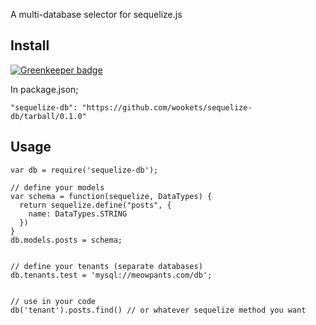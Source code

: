 
A multi-database selector for sequelize.js

## Install

[![Greenkeeper badge](https://badges.greenkeeper.io/wookets/sequelize-db.svg)](https://greenkeeper.io/)

In package.json;

```"sequelize-db": "https://github.com/wookets/sequelize-db/tarball/0.1.0"```

## Usage

```
var db = require('sequelize-db');

// define your models
var schema = function(sequelize, DataTypes) {
  return sequelize.define("posts", {
    name: DataTypes.STRING
  })
}
db.models.posts = schema;


// define your tenants (separate databases)
db.tenants.test = 'mysql://meowpants.com/db';


// use in your code
db('tenant').posts.find() // or whatever sequelize method you want
```

